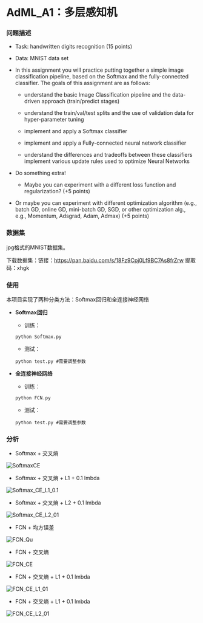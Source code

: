 # AdML_A1：多层感知机

### 问题描述


- Task: handwritten digits recognition (15 points)


- Data: MNIST data set


- In this assignment you will practice putting together a simple image classification pipeline, based on the Softmax and the fully-connected classifier. The goals of this assignment are as follows:

  - understand the basic Image Classification pipeline and the data-driven approach (train/predict stages)

  - understand the train/val/test splits and the use of validation data for hyper-parameter tuning

  - implement and apply a Softmax classifier

  - implement and apply a Fully-connected neural network classifier

  - understand the differences and tradeoffs between these classifiers implement various update rules used to optimize Neural Networks
- Do something extra! 

  - Maybe you can experiment with a different loss function and regularization? (+5 points)
- Or maybe you can experiment with different optimization algorithm (e.g., batch GD, online GD, mini-batch GD, SGD, or other optimization alg., e.g., Momentum, Adsgrad, Adam, Admax)  (+5 points)

### 数据集

jpg格式的MNIST数据集。

下载数据集：链接：https://pan.baidu.com/s/18Fz9Cpj0Lf9BC7As8frZrw 提取码：xhgk

### 使用

本项目实现了两种分类方法：Softmax回归和全连接神经网络

- **Softmax回归**

  - 训练：

  ```
  python Softmax.py
  ```

  - 测试：

  ```
  python test.py #需要调整参数
  ```

- **全连接神经网络**
	- 训练：

  ```
  python FCN.py
  ```

  - 测试：

  ```
  python test.py #需要调整参数
  ```


### 分析

- Softmax + 交叉熵

![SoftmaxCE](/Users/morty/CodeProject/AdML_A1/pictures/SoftmaxCE.png)

- Softmax + 交叉熵 + L1 + 0.1 lmbda

![Softmax_CE_L1_0.1](/Users/morty/CodeProject/AdML_A1/pictures/Softmax_CE_L1_0.1.png)

- Softmax + 交叉熵 + L2 + 0.1 lmbda

![Softmax_CE_L2_01](/Users/morty/CodeProject/AdML_A1/pictures/Softmax_CE_L2_01.png)

- FCN + 均方误差

![FCN_Qu](/Users/morty/CodeProject/AdML_A1/pictures/FCN_Qu.png)

- FCN + 交叉熵

![FCN_CE](/Users/morty/CodeProject/AdML_A1/pictures/FCN_CE.png)

- FCN + 交叉熵 + L1 + 0.1 lmbda

![FCN_CE_L1_01](/Users/morty/CodeProject/AdML_A1/pictures/FCN_CE_L1_01.png)

- FCN + 交叉熵 + L1 + 0.1 lmbda

![FCN_CE_L2_01](/Users/morty/CodeProject/AdML_A1/pictures/FCN_CE_L2_01.png)
